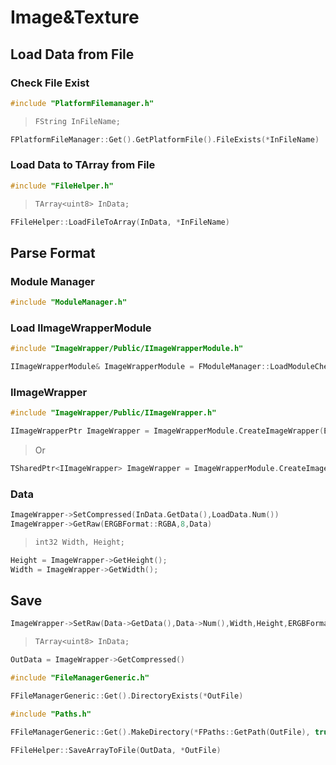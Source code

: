 # Image&Texture
## Load Data from File
### Check File Exist
```c++
#include "PlatformFilemanager.h"
```
> ```c++
>FString InFileName;
>```
```c++
FPlatformFileManager::Get().GetPlatformFile().FileExists(*InFileName)
```
### Load Data to TArray from File
```c++
#include "FileHelper.h"
```
>```c++
>TArray<uint8> InData;
>```
```c++
FFileHelper::LoadFileToArray(InData, *InFileName)
```
## Parse Format
### Module Manager
```c++
#include "ModuleManager.h"
```
### Load IImageWrapperModule
```c++
#include "ImageWrapper/Public/IImageWrapperModule.h"
```
```c++
IImageWrapperModule& ImageWrapperModule = FModuleManager::LoadModuleChecked<IImageWrapperModule>(FName("ImageWrapper"));
```
### IImageWrapper
```c++
#include "ImageWrapper/Public/IImageWrapper.h"
```
```c++
IImageWrapperPtr ImageWrapper = ImageWrapperModule.CreateImageWrapper(EImageFormat::PNG);
```
> Or
```c++
TSharedPtr<IImageWrapper> ImageWrapper = ImageWrapperModule.CreateImageWrapper(EImageFormat::PNG);
```
### Data
```c++
ImageWrapper->SetCompressed(InData.GetData(),LoadData.Num())
ImageWrapper->GetRaw(ERGBFormat::RGBA,8,Data)
```
> ```c++
> int32 Width, Height;
> ```
```c++
Height = ImageWrapper->GetHeight();
Width = ImageWrapper->GetWidth();
```

## Save
```c++
ImageWrapper->SetRaw(Data->GetData(),Data->Num(),Width,Height,ERGBFormat::RGBA,8)
```
>```c++
>TArray<uint8> InData;
>```
```c++
OutData = ImageWrapper->GetCompressed()
```
```c++
#include "FileManagerGeneric.h"
```
```c++
FFileManagerGeneric::Get().DirectoryExists(*OutFile)
```
```c++
#include "Paths.h"
```
```c++
FFileManagerGeneric::Get().MakeDirectory(*FPaths::GetPath(OutFile), true)
```
```c++
FFileHelper::SaveArrayToFile(OutData, *OutFile)
```

